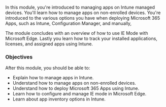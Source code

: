 In this module, you're introduced to managing apps on Intune managed devices. You'll learn how to manage apps on non-enrolled devices. You're introduced to the various options you have when deploying Microsoft 365 Apps, such as Intune, Configuration Manager, and manually,

The module concludes with an overview of how to use IE Mode with Microsoft Edge. Lastly you learn how to track your installed applications, licenses, and assigned apps using Intune.

### Objectives

After this module, you should be able to:

 -  Explain how to manage apps in Intune.
 -  Understand how to manage apps on non-enrolled devices.
 -  Understand how to deploy Microsoft 365 Apps using Intune.
 -  Learn how to configure and manage IE mode in Microsoft Edge.
 -  Learn about app inventory options in Intune.
